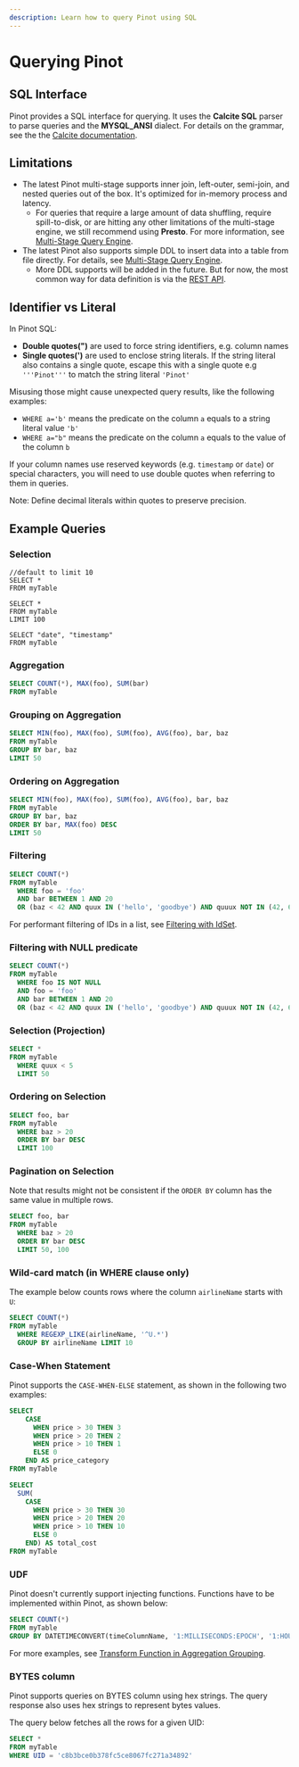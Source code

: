 ```yaml
---
description: Learn how to query Pinot using SQL
---
```


# Querying Pinot

## SQL Interface

Pinot provides a SQL interface for querying. It uses the **Calcite SQL** parser to parse queries and the **MYSQL\_ANSI** dialect. For details on the grammar, see the the [Calcite documentation](https://calcite.apache.org/docs/reference.html).&#x20;

## Limitations

* The latest Pinot multi-stage supports inner join, left-outer, semi-join, and nested queries out of the box. It's optimized for in-memory process and latency.
  * For queries that require a large amount of data shuffling, require spill-to-disk, or are hitting any other limitations of the multi-stage engine, we still recommend using **Presto**. For more information, see [Multi-Stage Query Engine](../../developers/advanced/v2-multi-stage-query-engine.md).
* The latest Pinot also supports simple DDL to insert data into a table from file directly. For details, see [Multi-Stage Query Engine](../../developers/advanced/v2-multi-stage-query-engine.md).
  * More DDL supports will be added in the future. But for now, the most common way for data definition is via the [REST API](https://docs.pinot.apache.org/users/api/pinot-rest-admin-interface).

## Identifier vs Literal

In Pinot SQL:

* **Double quotes(")** are used to force string identifiers, e.g. column names
* **Single quotes(')** are used to enclose string literals. If the string literal also contains a single quote, escape this with a single quote e.g `'''Pinot'''` to match the string literal `'Pinot'`

Misusing those might cause unexpected query results, like the following examples:

* `WHERE a='b'` means the predicate on the column `a` equals to a string literal value `'b'`
* `WHERE a="b"` means the predicate on the column `a` equals to the value of the column `b`

If your column names use reserved keywords (e.g. `timestamp` or `date`) or special characters, you will need to use double quotes when referring to them in queries.

Note: Define decimal literals within quotes to preserve precision.

## Example Queries

### Selection

```
//default to limit 10
SELECT * 
FROM myTable 

SELECT * 
FROM myTable 
LIMIT 100
```

```
SELECT "date", "timestamp"
FROM myTable 
```

### Aggregation

```sql
SELECT COUNT(*), MAX(foo), SUM(bar) 
FROM myTable
```

### Grouping on Aggregation

```sql
SELECT MIN(foo), MAX(foo), SUM(foo), AVG(foo), bar, baz 
FROM myTable
GROUP BY bar, baz 
LIMIT 50
```

### Ordering on Aggregation

```sql
SELECT MIN(foo), MAX(foo), SUM(foo), AVG(foo), bar, baz 
FROM myTable
GROUP BY bar, baz 
ORDER BY bar, MAX(foo) DESC 
LIMIT 50
```

### Filtering

```sql
SELECT COUNT(*) 
FROM myTable
  WHERE foo = 'foo'
  AND bar BETWEEN 1 AND 20
  OR (baz < 42 AND quux IN ('hello', 'goodbye') AND quuux NOT IN (42, 69))
```

For performant filtering of IDs in a list, see [Filtering with IdSet](https://docs.pinot.apache.org/users/user-guide-query/filtering-with-idset).

### Filtering with NULL predicate

```sql
SELECT COUNT(*) 
FROM myTable
  WHERE foo IS NOT NULL
  AND foo = 'foo'
  AND bar BETWEEN 1 AND 20
  OR (baz < 42 AND quux IN ('hello', 'goodbye') AND quuux NOT IN (42, 69))
```

### Selection (Projection)

```sql
SELECT * 
FROM myTable
  WHERE quux < 5
  LIMIT 50
```

### Ordering on Selection

```sql
SELECT foo, bar 
FROM myTable
  WHERE baz > 20
  ORDER BY bar DESC
  LIMIT 100
```

### Pagination on Selection

Note that results might not be consistent if the `ORDER BY` column has the same value in multiple rows.

```sql
SELECT foo, bar 
FROM myTable
  WHERE baz > 20
  ORDER BY bar DESC
  LIMIT 50, 100
```

### Wild-card match (in WHERE clause only)

The example below counts rows where the column `airlineName` starts with `U`:

```sql
SELECT COUNT(*) 
FROM myTable
  WHERE REGEXP_LIKE(airlineName, '^U.*')
  GROUP BY airlineName LIMIT 10
```

### Case-When Statement

Pinot supports the `CASE-WHEN-ELSE` statement, as shown in the following two examples:

```sql
SELECT
    CASE
      WHEN price > 30 THEN 3
      WHEN price > 20 THEN 2
      WHEN price > 10 THEN 1
      ELSE 0
    END AS price_category
FROM myTable
```

```sql
SELECT
  SUM(
    CASE
      WHEN price > 30 THEN 30
      WHEN price > 20 THEN 20
      WHEN price > 10 THEN 10
      ELSE 0
    END) AS total_cost
FROM myTable
```

### UDF

Pinot doesn't currently support injecting functions.  Functions have to be implemented within Pinot, as shown below:

```sql
SELECT COUNT(*)
FROM myTable
GROUP BY DATETIMECONVERT(timeColumnName, '1:MILLISECONDS:EPOCH', '1:HOURS:EPOCH', '1:HOURS')
```

For more examples, see [Transform Function in Aggregation Grouping](https://docs.pinot.apache.org/users/user-guide-query/supported-transformations).

### BYTES column

Pinot supports queries on BYTES column using hex strings. The query response also uses hex strings to represent bytes values.

The query below fetches all the rows for a given UID:

```sql
SELECT * 
FROM myTable
WHERE UID = 'c8b3bce0b378fc5ce8067fc271a34892'
```

